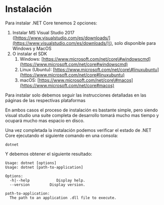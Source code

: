 # Instalación

Para instalar .NET Core tenemos 2 opciones:

1. Instalar MS Visual Studio 2017 \([https://www.visualstudio.com/es/downloads/](https://www.visualstudio.com/es/downloads/)\), solo disponible para Windows y MacOS
2. O instalar el SDK 
   1. Windows: [https://www.microsoft.com/net/core\#windowscmd](https://www.microsoft.com/net/core#windowscmd)
   2. Linux \(Ubuntu\): [https://www.microsoft.com/net/core\#linuxubuntu](https://www.microsoft.com/net/core#linuxubuntu)
   3. macOS: [https://www.microsoft.com/net/core\#macos](https://www.microsoft.com/net/core#macos)

Para instalar solo debemos seguir las instrucciones detalladas en las páginas de las respectivas plataformas

En ambos casos el proceso de instalación es bastante simple, pero siendo visual studio una suite completa de desarrollo tomará mucho mas tiempo y ocupará mucho mas espacio en disco.

Una vez completada la instalación podemos verificar el estado de .NET Core ejecutando el siguiente comando en una consola:

```
dotnet
```

Y debemos obtener el siguiente resultado:

```
Usage: dotnet [options]
Usage: dotnet [path-to-application]

Options:
  -h|--help            Display help.
  --version         Display version.

path-to-application:
  The path to an application .dll file to execute.
```



